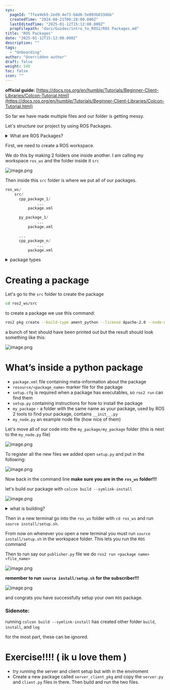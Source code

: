 ```yaml
---
sys:
  pageId: "7fea9eb5-2ed9-4e73-b6d6-5e093b833dbb"
  createdTime: "2024-08-21T00:28:00.000Z"
  lastEditedTime: "2025-01-12T15:12:00.000Z"
  propFilepath: "docs/Guides/intro_to_ROS2/ROS Packages.md"
title: "ROS Packages"
date: "2025-01-12T15:12:00.000Z"
description: ""
tags:
  - "Onboarding"
author: "Overridden author"
draft: false
weight: 145
toc: false
icon: ""
---
```


**official guide:** [https://docs.ros.org/en/humble/Tutorials/Beginner-Client-Libraries/Colcon-Tutorial.html](https://docs.ros.org/en/humble/Tutorials/Beginner-Client-Libraries/Colcon-Tutorial.html)

So far we have made multiple files and our folder is getting messy.

Let's structure our project by using ROS Packages.

<details>

<summary>What are ROS Packages?</summary>

ROS Packages are, as the name implies, packages of code that are highly sharable between ROS developers.

They consist of a folder, `package.xml` file, and source code

```python
      cpp_package_1/
		      ... imagine much code files here ..
          package.xml
```

</details>

First, we need to create a ROS workspace.

We do this by making 2 folders one inside another. I am calling my workspace `ros_ws` and the folder inside it `src`

![image.png](https://prod-files-secure.s3.us-west-2.amazonaws.com/d518164a-d88e-44d1-a4ee-3adb3bd8bce0/70706947-fd18-4537-a67b-e12946812d31/image.png?X-Amz-Algorithm=AWS4-HMAC-SHA256&X-Amz-Content-Sha256=UNSIGNED-PAYLOAD&X-Amz-Credential=ASIAZI2LB4663YIZYCUL%2F20250213%2Fus-west-2%2Fs3%2Faws4_request&X-Amz-Date=20250213T150829Z&X-Amz-Expires=3600&X-Amz-Security-Token=IQoJb3JpZ2luX2VjEO3%2F%2F%2F%2F%2F%2F%2F%2F%2F%2FwEaCXVzLXdlc3QtMiJIMEYCIQCd%2BX%2BuBPeNET%2BsvN%2B%2BCsW1h5WgKyWSWMl3XehzjXSdKQIhAPrD1Cr7wyhpmK9pqLWTgGnywlMNWbX9ddYLOcac14cQKv8DCBYQABoMNjM3NDIzMTgzODA1Igw4T8xxSV6IZ%2BEvPb0q3ANR8kY2YDKX86P%2F2tIdn11H90ffnoPZbiKAQB83GZEekdhOtOpnY%2Boy9uluFYygMxlVsSBNyIE7Qy3TdzmOU691CsRv%2B%2B7nNA19WdSr24HrLN69aCk6foV4omnUPb7t0wNPEuhNg%2F6ZrZ1s9rxWXV1LsiaxRrxhDvzWLMVJSdMoxpoZ2KvOpyGzH7OqdlkkQrkWYgpDo46Bbq8kr4TSbpNAUM66d3uRp2%2BfgXWbLRMSy8tHmoBIEt03%2BiuQBBGn7CWWgRzLEV2pEQ%2FQzqKufrfH6jy%2FhWtSyJ4XMJWsbpAJQrr0Gdz6TLrRFNnrzj%2F6glUEdwM8ogyXAOv0Tm0MqG9pVZUIAeKUKfpsJnepdYqFVWkRCpMlHCNiy%2FB%2BT2jhUGguE4lGDJKYxCdInRpoGKauEgAOfiXr%2B3A%2F47dbQmjoQuS62ApXE35am1dJ4t6oEYb5i09SUvboy%2BoHaDgFch3vbb739xNVwvQglC1Kr%2FVDt3rGA%2BY3TFdVfFypo3QSxrs7bqUqldcuJHGZAx916TdWt7p%2FrJQkqnCDeBfPKxWHadmx1OfZp6s2zuGEWU3cKV7yl7oTl8wPtBuvndlZes97wZixwWSXm8fU6KOZsAb7TDXJdF%2FWxdgoexd5sDCW3be9BjqkAVFYvDZ6Ux6PFnXimoxdxm%2F9MIwxvesDpgtUzWdvH0qcgkdtFpcxbNWDkw6LtTxZAtI2qG2FXCWF1w1OklVIfu6OTRe0%2F01DgYl5CATDKh316B7qZocBrnD%2Bgv%2BELrJ9hwN7dk%2FcfM9rhW6RVI9%2FDh4CpaCmwrzQ1v47HezSEyb3xzPTrPS1tOO4m%2BO4xGLESPfPwcRtvf2gmuh17hCJu8XciPpH&X-Amz-Signature=b70a5280ca6da5b7cd5fcd0f76409721df5a1e112356cd53530952dae7e87c89&X-Amz-SignedHeaders=host&x-id=GetObject)

Then inside this `src` folder is where we put all of our packages.

```python
ros_ws/
    src/
      cpp_package_1/
		      ...
          package.xml

      py_package_1/
		      ...
          package.xml

      ...
      cpp_package_n/
		      ...
          package.xml

```

<details>

<summary>package types</summary>

packages can be either `C++` or python.

the intern file structure is different for each but for this guide we will stick to creating python packages

</details>

# Creating a package

Let's go to the `src` folder to create the package

```bash
cd ros2_ws/src
```

to create a package we use this command:

```bash
ros2 pkg create --build-type ament_python --license Apache-2.0 --node-name my_node my_package
```

a bunch of text should have been printed out but the result should look something like this:

![image.png](https://prod-files-secure.s3.us-west-2.amazonaws.com/d518164a-d88e-44d1-a4ee-3adb3bd8bce0/e6cf1e3f-8512-4a3e-b131-079f800bf3e8/image.png?X-Amz-Algorithm=AWS4-HMAC-SHA256&X-Amz-Content-Sha256=UNSIGNED-PAYLOAD&X-Amz-Credential=ASIAZI2LB4663YIZYCUL%2F20250213%2Fus-west-2%2Fs3%2Faws4_request&X-Amz-Date=20250213T150829Z&X-Amz-Expires=3600&X-Amz-Security-Token=IQoJb3JpZ2luX2VjEO3%2F%2F%2F%2F%2F%2F%2F%2F%2F%2FwEaCXVzLXdlc3QtMiJIMEYCIQCd%2BX%2BuBPeNET%2BsvN%2B%2BCsW1h5WgKyWSWMl3XehzjXSdKQIhAPrD1Cr7wyhpmK9pqLWTgGnywlMNWbX9ddYLOcac14cQKv8DCBYQABoMNjM3NDIzMTgzODA1Igw4T8xxSV6IZ%2BEvPb0q3ANR8kY2YDKX86P%2F2tIdn11H90ffnoPZbiKAQB83GZEekdhOtOpnY%2Boy9uluFYygMxlVsSBNyIE7Qy3TdzmOU691CsRv%2B%2B7nNA19WdSr24HrLN69aCk6foV4omnUPb7t0wNPEuhNg%2F6ZrZ1s9rxWXV1LsiaxRrxhDvzWLMVJSdMoxpoZ2KvOpyGzH7OqdlkkQrkWYgpDo46Bbq8kr4TSbpNAUM66d3uRp2%2BfgXWbLRMSy8tHmoBIEt03%2BiuQBBGn7CWWgRzLEV2pEQ%2FQzqKufrfH6jy%2FhWtSyJ4XMJWsbpAJQrr0Gdz6TLrRFNnrzj%2F6glUEdwM8ogyXAOv0Tm0MqG9pVZUIAeKUKfpsJnepdYqFVWkRCpMlHCNiy%2FB%2BT2jhUGguE4lGDJKYxCdInRpoGKauEgAOfiXr%2B3A%2F47dbQmjoQuS62ApXE35am1dJ4t6oEYb5i09SUvboy%2BoHaDgFch3vbb739xNVwvQglC1Kr%2FVDt3rGA%2BY3TFdVfFypo3QSxrs7bqUqldcuJHGZAx916TdWt7p%2FrJQkqnCDeBfPKxWHadmx1OfZp6s2zuGEWU3cKV7yl7oTl8wPtBuvndlZes97wZixwWSXm8fU6KOZsAb7TDXJdF%2FWxdgoexd5sDCW3be9BjqkAVFYvDZ6Ux6PFnXimoxdxm%2F9MIwxvesDpgtUzWdvH0qcgkdtFpcxbNWDkw6LtTxZAtI2qG2FXCWF1w1OklVIfu6OTRe0%2F01DgYl5CATDKh316B7qZocBrnD%2Bgv%2BELrJ9hwN7dk%2FcfM9rhW6RVI9%2FDh4CpaCmwrzQ1v47HezSEyb3xzPTrPS1tOO4m%2BO4xGLESPfPwcRtvf2gmuh17hCJu8XciPpH&X-Amz-Signature=bdcaace8c90a8837fe5e6128fa185f82bf9850f7c667760f862db0c2b04578b6&X-Amz-SignedHeaders=host&x-id=GetObject)

# What’s inside a python package

- `package.xml` file containing meta-information about the package
- `resource/<package_name>` marker file for the package
- `setup.cfg` is required when a package has executables, so `ros2 run` can find them
- `setup.py` containing instructions for how to install the package
- `my_package` - a folder with the same name as your package, used by ROS 2 tools to find your package, contains `__init__.py`
- `my_node.py` an example node file (how nice of them)

Let's move all of our code into the `my_package/my_package` folder (this is next to the `my_node.py` file)

![image.png](https://prod-files-secure.s3.us-west-2.amazonaws.com/d518164a-d88e-44d1-a4ee-3adb3bd8bce0/9ce58f11-0da9-4d3e-b86d-506a9685d378/image.png?X-Amz-Algorithm=AWS4-HMAC-SHA256&X-Amz-Content-Sha256=UNSIGNED-PAYLOAD&X-Amz-Credential=ASIAZI2LB4663YIZYCUL%2F20250213%2Fus-west-2%2Fs3%2Faws4_request&X-Amz-Date=20250213T150829Z&X-Amz-Expires=3600&X-Amz-Security-Token=IQoJb3JpZ2luX2VjEO3%2F%2F%2F%2F%2F%2F%2F%2F%2F%2FwEaCXVzLXdlc3QtMiJIMEYCIQCd%2BX%2BuBPeNET%2BsvN%2B%2BCsW1h5WgKyWSWMl3XehzjXSdKQIhAPrD1Cr7wyhpmK9pqLWTgGnywlMNWbX9ddYLOcac14cQKv8DCBYQABoMNjM3NDIzMTgzODA1Igw4T8xxSV6IZ%2BEvPb0q3ANR8kY2YDKX86P%2F2tIdn11H90ffnoPZbiKAQB83GZEekdhOtOpnY%2Boy9uluFYygMxlVsSBNyIE7Qy3TdzmOU691CsRv%2B%2B7nNA19WdSr24HrLN69aCk6foV4omnUPb7t0wNPEuhNg%2F6ZrZ1s9rxWXV1LsiaxRrxhDvzWLMVJSdMoxpoZ2KvOpyGzH7OqdlkkQrkWYgpDo46Bbq8kr4TSbpNAUM66d3uRp2%2BfgXWbLRMSy8tHmoBIEt03%2BiuQBBGn7CWWgRzLEV2pEQ%2FQzqKufrfH6jy%2FhWtSyJ4XMJWsbpAJQrr0Gdz6TLrRFNnrzj%2F6glUEdwM8ogyXAOv0Tm0MqG9pVZUIAeKUKfpsJnepdYqFVWkRCpMlHCNiy%2FB%2BT2jhUGguE4lGDJKYxCdInRpoGKauEgAOfiXr%2B3A%2F47dbQmjoQuS62ApXE35am1dJ4t6oEYb5i09SUvboy%2BoHaDgFch3vbb739xNVwvQglC1Kr%2FVDt3rGA%2BY3TFdVfFypo3QSxrs7bqUqldcuJHGZAx916TdWt7p%2FrJQkqnCDeBfPKxWHadmx1OfZp6s2zuGEWU3cKV7yl7oTl8wPtBuvndlZes97wZixwWSXm8fU6KOZsAb7TDXJdF%2FWxdgoexd5sDCW3be9BjqkAVFYvDZ6Ux6PFnXimoxdxm%2F9MIwxvesDpgtUzWdvH0qcgkdtFpcxbNWDkw6LtTxZAtI2qG2FXCWF1w1OklVIfu6OTRe0%2F01DgYl5CATDKh316B7qZocBrnD%2Bgv%2BELrJ9hwN7dk%2FcfM9rhW6RVI9%2FDh4CpaCmwrzQ1v47HezSEyb3xzPTrPS1tOO4m%2BO4xGLESPfPwcRtvf2gmuh17hCJu8XciPpH&X-Amz-Signature=44405fa6ed5a900f230f6bcbc62cdf743376802064015dc4abc70f69542b11ba&X-Amz-SignedHeaders=host&x-id=GetObject)

To register all the new files we added open `setup.py` and put in the following:

![image.png](https://prod-files-secure.s3.us-west-2.amazonaws.com/d518164a-d88e-44d1-a4ee-3adb3bd8bce0/1cd7c262-4cae-4496-9d75-c178537d24a2/image.png?X-Amz-Algorithm=AWS4-HMAC-SHA256&X-Amz-Content-Sha256=UNSIGNED-PAYLOAD&X-Amz-Credential=ASIAZI2LB4663YIZYCUL%2F20250213%2Fus-west-2%2Fs3%2Faws4_request&X-Amz-Date=20250213T150829Z&X-Amz-Expires=3600&X-Amz-Security-Token=IQoJb3JpZ2luX2VjEO3%2F%2F%2F%2F%2F%2F%2F%2F%2F%2FwEaCXVzLXdlc3QtMiJIMEYCIQCd%2BX%2BuBPeNET%2BsvN%2B%2BCsW1h5WgKyWSWMl3XehzjXSdKQIhAPrD1Cr7wyhpmK9pqLWTgGnywlMNWbX9ddYLOcac14cQKv8DCBYQABoMNjM3NDIzMTgzODA1Igw4T8xxSV6IZ%2BEvPb0q3ANR8kY2YDKX86P%2F2tIdn11H90ffnoPZbiKAQB83GZEekdhOtOpnY%2Boy9uluFYygMxlVsSBNyIE7Qy3TdzmOU691CsRv%2B%2B7nNA19WdSr24HrLN69aCk6foV4omnUPb7t0wNPEuhNg%2F6ZrZ1s9rxWXV1LsiaxRrxhDvzWLMVJSdMoxpoZ2KvOpyGzH7OqdlkkQrkWYgpDo46Bbq8kr4TSbpNAUM66d3uRp2%2BfgXWbLRMSy8tHmoBIEt03%2BiuQBBGn7CWWgRzLEV2pEQ%2FQzqKufrfH6jy%2FhWtSyJ4XMJWsbpAJQrr0Gdz6TLrRFNnrzj%2F6glUEdwM8ogyXAOv0Tm0MqG9pVZUIAeKUKfpsJnepdYqFVWkRCpMlHCNiy%2FB%2BT2jhUGguE4lGDJKYxCdInRpoGKauEgAOfiXr%2B3A%2F47dbQmjoQuS62ApXE35am1dJ4t6oEYb5i09SUvboy%2BoHaDgFch3vbb739xNVwvQglC1Kr%2FVDt3rGA%2BY3TFdVfFypo3QSxrs7bqUqldcuJHGZAx916TdWt7p%2FrJQkqnCDeBfPKxWHadmx1OfZp6s2zuGEWU3cKV7yl7oTl8wPtBuvndlZes97wZixwWSXm8fU6KOZsAb7TDXJdF%2FWxdgoexd5sDCW3be9BjqkAVFYvDZ6Ux6PFnXimoxdxm%2F9MIwxvesDpgtUzWdvH0qcgkdtFpcxbNWDkw6LtTxZAtI2qG2FXCWF1w1OklVIfu6OTRe0%2F01DgYl5CATDKh316B7qZocBrnD%2Bgv%2BELrJ9hwN7dk%2FcfM9rhW6RVI9%2FDh4CpaCmwrzQ1v47HezSEyb3xzPTrPS1tOO4m%2BO4xGLESPfPwcRtvf2gmuh17hCJu8XciPpH&X-Amz-Signature=aa58f36e0a519522c14f7146741267ab44aef8d2889acafa25c652460d4820e4&X-Amz-SignedHeaders=host&x-id=GetObject)

Now back in the command line **make sure you are in the** **`ros_ws`** **folder!!!**

let's build our package with `colcon build --symlink-install`

![image.png](https://prod-files-secure.s3.us-west-2.amazonaws.com/d518164a-d88e-44d1-a4ee-3adb3bd8bce0/2f2a0d27-b173-48fd-b189-5f5c0ce65619/image.png?X-Amz-Algorithm=AWS4-HMAC-SHA256&X-Amz-Content-Sha256=UNSIGNED-PAYLOAD&X-Amz-Credential=ASIAZI2LB4663YIZYCUL%2F20250213%2Fus-west-2%2Fs3%2Faws4_request&X-Amz-Date=20250213T150829Z&X-Amz-Expires=3600&X-Amz-Security-Token=IQoJb3JpZ2luX2VjEO3%2F%2F%2F%2F%2F%2F%2F%2F%2F%2FwEaCXVzLXdlc3QtMiJIMEYCIQCd%2BX%2BuBPeNET%2BsvN%2B%2BCsW1h5WgKyWSWMl3XehzjXSdKQIhAPrD1Cr7wyhpmK9pqLWTgGnywlMNWbX9ddYLOcac14cQKv8DCBYQABoMNjM3NDIzMTgzODA1Igw4T8xxSV6IZ%2BEvPb0q3ANR8kY2YDKX86P%2F2tIdn11H90ffnoPZbiKAQB83GZEekdhOtOpnY%2Boy9uluFYygMxlVsSBNyIE7Qy3TdzmOU691CsRv%2B%2B7nNA19WdSr24HrLN69aCk6foV4omnUPb7t0wNPEuhNg%2F6ZrZ1s9rxWXV1LsiaxRrxhDvzWLMVJSdMoxpoZ2KvOpyGzH7OqdlkkQrkWYgpDo46Bbq8kr4TSbpNAUM66d3uRp2%2BfgXWbLRMSy8tHmoBIEt03%2BiuQBBGn7CWWgRzLEV2pEQ%2FQzqKufrfH6jy%2FhWtSyJ4XMJWsbpAJQrr0Gdz6TLrRFNnrzj%2F6glUEdwM8ogyXAOv0Tm0MqG9pVZUIAeKUKfpsJnepdYqFVWkRCpMlHCNiy%2FB%2BT2jhUGguE4lGDJKYxCdInRpoGKauEgAOfiXr%2B3A%2F47dbQmjoQuS62ApXE35am1dJ4t6oEYb5i09SUvboy%2BoHaDgFch3vbb739xNVwvQglC1Kr%2FVDt3rGA%2BY3TFdVfFypo3QSxrs7bqUqldcuJHGZAx916TdWt7p%2FrJQkqnCDeBfPKxWHadmx1OfZp6s2zuGEWU3cKV7yl7oTl8wPtBuvndlZes97wZixwWSXm8fU6KOZsAb7TDXJdF%2FWxdgoexd5sDCW3be9BjqkAVFYvDZ6Ux6PFnXimoxdxm%2F9MIwxvesDpgtUzWdvH0qcgkdtFpcxbNWDkw6LtTxZAtI2qG2FXCWF1w1OklVIfu6OTRe0%2F01DgYl5CATDKh316B7qZocBrnD%2Bgv%2BELrJ9hwN7dk%2FcfM9rhW6RVI9%2FDh4CpaCmwrzQ1v47HezSEyb3xzPTrPS1tOO4m%2BO4xGLESPfPwcRtvf2gmuh17hCJu8XciPpH&X-Amz-Signature=fab7e311c2903a1579f2f1b69b27d16076da03a9ad83a7ddd359f2f2a10a6d80&X-Amz-SignedHeaders=host&x-id=GetObject)

<details>

<summary>what is building?</summary>

if you are a CS major at Rose-Hulman you will learn the answer to this in CSSE132

but TLDR; is it combines all the code files into one program that can be run easily 

</details>

Then in a new terminal go into the `ros_ws` folder with `cd ros_ws` and run `source install/setup.sh`. 

From now on whenever you open a new terminal you must run `source install/setup.sh` in the workspace folder. This lets you run the `ROS` command

Then to run say our `publisher.py` file we do `ros2 run <package name> <file_name>`

![image.png](https://prod-files-secure.s3.us-west-2.amazonaws.com/d518164a-d88e-44d1-a4ee-3adb3bd8bce0/4f4b1219-3a44-4632-aa0a-ce3471699f59/image.png?X-Amz-Algorithm=AWS4-HMAC-SHA256&X-Amz-Content-Sha256=UNSIGNED-PAYLOAD&X-Amz-Credential=ASIAZI2LB4663YIZYCUL%2F20250213%2Fus-west-2%2Fs3%2Faws4_request&X-Amz-Date=20250213T150829Z&X-Amz-Expires=3600&X-Amz-Security-Token=IQoJb3JpZ2luX2VjEO3%2F%2F%2F%2F%2F%2F%2F%2F%2F%2FwEaCXVzLXdlc3QtMiJIMEYCIQCd%2BX%2BuBPeNET%2BsvN%2B%2BCsW1h5WgKyWSWMl3XehzjXSdKQIhAPrD1Cr7wyhpmK9pqLWTgGnywlMNWbX9ddYLOcac14cQKv8DCBYQABoMNjM3NDIzMTgzODA1Igw4T8xxSV6IZ%2BEvPb0q3ANR8kY2YDKX86P%2F2tIdn11H90ffnoPZbiKAQB83GZEekdhOtOpnY%2Boy9uluFYygMxlVsSBNyIE7Qy3TdzmOU691CsRv%2B%2B7nNA19WdSr24HrLN69aCk6foV4omnUPb7t0wNPEuhNg%2F6ZrZ1s9rxWXV1LsiaxRrxhDvzWLMVJSdMoxpoZ2KvOpyGzH7OqdlkkQrkWYgpDo46Bbq8kr4TSbpNAUM66d3uRp2%2BfgXWbLRMSy8tHmoBIEt03%2BiuQBBGn7CWWgRzLEV2pEQ%2FQzqKufrfH6jy%2FhWtSyJ4XMJWsbpAJQrr0Gdz6TLrRFNnrzj%2F6glUEdwM8ogyXAOv0Tm0MqG9pVZUIAeKUKfpsJnepdYqFVWkRCpMlHCNiy%2FB%2BT2jhUGguE4lGDJKYxCdInRpoGKauEgAOfiXr%2B3A%2F47dbQmjoQuS62ApXE35am1dJ4t6oEYb5i09SUvboy%2BoHaDgFch3vbb739xNVwvQglC1Kr%2FVDt3rGA%2BY3TFdVfFypo3QSxrs7bqUqldcuJHGZAx916TdWt7p%2FrJQkqnCDeBfPKxWHadmx1OfZp6s2zuGEWU3cKV7yl7oTl8wPtBuvndlZes97wZixwWSXm8fU6KOZsAb7TDXJdF%2FWxdgoexd5sDCW3be9BjqkAVFYvDZ6Ux6PFnXimoxdxm%2F9MIwxvesDpgtUzWdvH0qcgkdtFpcxbNWDkw6LtTxZAtI2qG2FXCWF1w1OklVIfu6OTRe0%2F01DgYl5CATDKh316B7qZocBrnD%2Bgv%2BELrJ9hwN7dk%2FcfM9rhW6RVI9%2FDh4CpaCmwrzQ1v47HezSEyb3xzPTrPS1tOO4m%2BO4xGLESPfPwcRtvf2gmuh17hCJu8XciPpH&X-Amz-Signature=4b6424da67207e9f3d652a056b8a9943055ec415f040434d44f5c737ea63c3da&X-Amz-SignedHeaders=host&x-id=GetObject)

**remember to run** **`source install/setup.sh`** **for the subscriber!!!**

![image.png](https://prod-files-secure.s3.us-west-2.amazonaws.com/d518164a-d88e-44d1-a4ee-3adb3bd8bce0/02121119-dad4-49ec-8356-c956108b4243/image.png?X-Amz-Algorithm=AWS4-HMAC-SHA256&X-Amz-Content-Sha256=UNSIGNED-PAYLOAD&X-Amz-Credential=ASIAZI2LB4663YIZYCUL%2F20250213%2Fus-west-2%2Fs3%2Faws4_request&X-Amz-Date=20250213T150829Z&X-Amz-Expires=3600&X-Amz-Security-Token=IQoJb3JpZ2luX2VjEO3%2F%2F%2F%2F%2F%2F%2F%2F%2F%2FwEaCXVzLXdlc3QtMiJIMEYCIQCd%2BX%2BuBPeNET%2BsvN%2B%2BCsW1h5WgKyWSWMl3XehzjXSdKQIhAPrD1Cr7wyhpmK9pqLWTgGnywlMNWbX9ddYLOcac14cQKv8DCBYQABoMNjM3NDIzMTgzODA1Igw4T8xxSV6IZ%2BEvPb0q3ANR8kY2YDKX86P%2F2tIdn11H90ffnoPZbiKAQB83GZEekdhOtOpnY%2Boy9uluFYygMxlVsSBNyIE7Qy3TdzmOU691CsRv%2B%2B7nNA19WdSr24HrLN69aCk6foV4omnUPb7t0wNPEuhNg%2F6ZrZ1s9rxWXV1LsiaxRrxhDvzWLMVJSdMoxpoZ2KvOpyGzH7OqdlkkQrkWYgpDo46Bbq8kr4TSbpNAUM66d3uRp2%2BfgXWbLRMSy8tHmoBIEt03%2BiuQBBGn7CWWgRzLEV2pEQ%2FQzqKufrfH6jy%2FhWtSyJ4XMJWsbpAJQrr0Gdz6TLrRFNnrzj%2F6glUEdwM8ogyXAOv0Tm0MqG9pVZUIAeKUKfpsJnepdYqFVWkRCpMlHCNiy%2FB%2BT2jhUGguE4lGDJKYxCdInRpoGKauEgAOfiXr%2B3A%2F47dbQmjoQuS62ApXE35am1dJ4t6oEYb5i09SUvboy%2BoHaDgFch3vbb739xNVwvQglC1Kr%2FVDt3rGA%2BY3TFdVfFypo3QSxrs7bqUqldcuJHGZAx916TdWt7p%2FrJQkqnCDeBfPKxWHadmx1OfZp6s2zuGEWU3cKV7yl7oTl8wPtBuvndlZes97wZixwWSXm8fU6KOZsAb7TDXJdF%2FWxdgoexd5sDCW3be9BjqkAVFYvDZ6Ux6PFnXimoxdxm%2F9MIwxvesDpgtUzWdvH0qcgkdtFpcxbNWDkw6LtTxZAtI2qG2FXCWF1w1OklVIfu6OTRe0%2F01DgYl5CATDKh316B7qZocBrnD%2Bgv%2BELrJ9hwN7dk%2FcfM9rhW6RVI9%2FDh4CpaCmwrzQ1v47HezSEyb3xzPTrPS1tOO4m%2BO4xGLESPfPwcRtvf2gmuh17hCJu8XciPpH&X-Amz-Signature=8eb4dc4c1f1dde238b314d0975ae933b14945b5bf091c1b13fa93a9663a90c13&X-Amz-SignedHeaders=host&x-id=GetObject)

and congrats you have successfully setup your own `ROS` package.

### Sidenote:

running `colcon build --symlink-install` has created other folder `build`, `install`, and `log`

for the most part, these can be ignored.

# Exercise!!!! ( ik u love them )

- try running the server and client setup but with in the enviroment
- Create a new package called `server_client_pkg` and copy the `server.py` and `client.py` files in there. Then build and run the two files.
